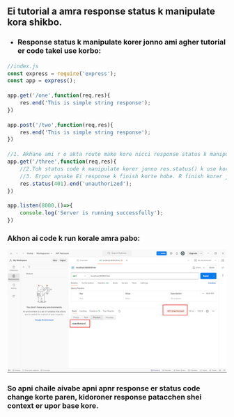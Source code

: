 ## Ei tutorial a amra response status k manipulate kora shikbo.
- ### Response status k manipulate korer jonno ami agher tutorial er code takei use korbo:
```javascript
//index.js
const express = require('express');
const app = express();

app.get('/one',function(req,res){
    res.end('This is simple string response');
})

app.post('/two',function(req,res){
    res.end('This is simple string response');
})

//1. Akhane ami r o akta route make kore nicci response status k manipulate korer jonno.
app.get('/three',function(req,res){
    //2.Toh status code k manipulate korer jonno res.status() k use korbo. And er parameter hishebe apni kon code ta dite chaccen sheta diye diben.
    //3. Erpor apnake Ei response k finish korte hobe. R finish korer jonno amader res.end() method use korte hobe. 401 mane jhetu unauthorized tai amra res.end() er parameter hishebe "unauthorized" k diye dite pari.
    res.status(401).end('unauthorized');  
})

app.listen(8000,()=>{
    console.log('Server is running successfully');
})
```
### Akhon ai code k run korale amra pabo:
![](./images/1.png)
### So apni chaile aivabe apni apnr response er status code change korte paren, kidoroner response patacchen shei context er upor base kore.
